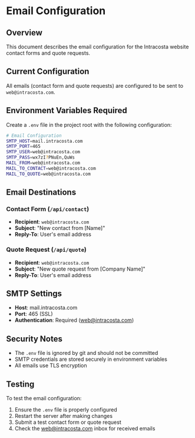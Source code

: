 # Email Configuration

## Overview
This document describes the email configuration for the Intracosta website contact forms and quote requests.

## Current Configuration
All emails (contact form and quote requests) are configured to be sent to `web@intracosta.com`.

## Environment Variables Required

Create a `.env` file in the project root with the following configuration:

```bash
# Email Configuration
SMTP_HOST=mail.intracosta.com
SMTP_PORT=465
SMTP_USER=web@intracosta.com
SMTP_PASS=wx7zI?PNuEn,QuWs
MAIL_FROM=web@intracosta.com
MAIL_TO_CONTACT=web@intracosta.com
MAIL_TO_QUOTE=web@intracosta.com
```

## Email Destinations

### Contact Form (`/api/contact`)
- **Recipient**: `web@intracosta.com`
- **Subject**: "New contact from [Name]"
- **Reply-To**: User's email address

### Quote Request (`/api/quote`)
- **Recipient**: `web@intracosta.com`
- **Subject**: "New quote request from [Company Name]"
- **Reply-To**: User's email address

## SMTP Settings
- **Host**: mail.intracosta.com
- **Port**: 465 (SSL)
- **Authentication**: Required (web@intracosta.com)

## Security Notes
- The `.env` file is ignored by git and should not be committed
- SMTP credentials are stored securely in environment variables
- All emails use TLS encryption

## Testing
To test the email configuration:
1. Ensure the `.env` file is properly configured
2. Restart the server after making changes
3. Submit a test contact form or quote request
4. Check the web@intracosta.com inbox for received emails
